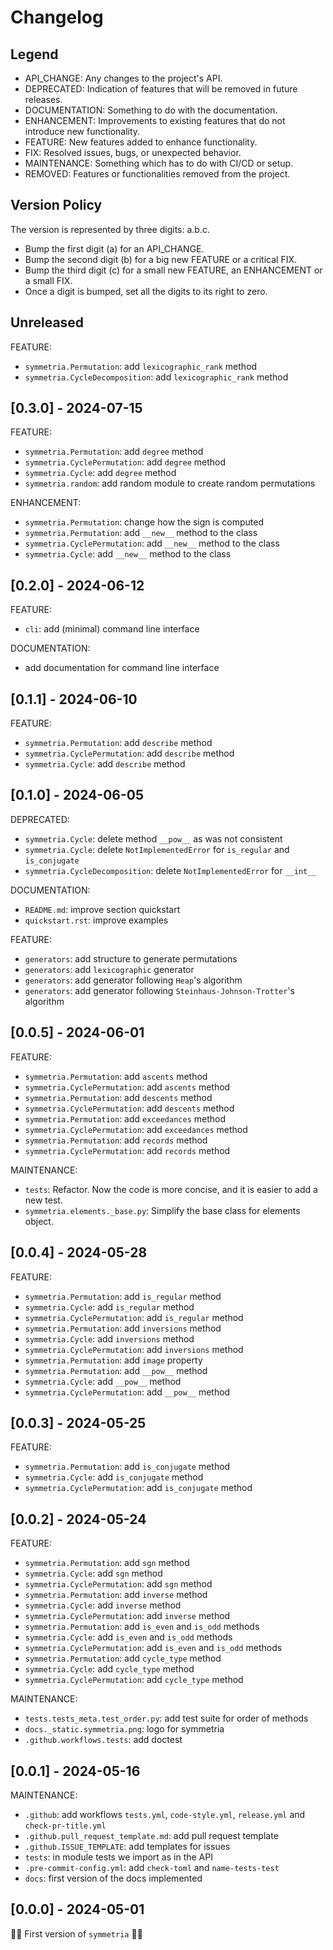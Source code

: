 # Changelog

## Legend

- API_CHANGE: Any changes to the project's API.
- DEPRECATED: Indication of features that will be removed in future releases.
- DOCUMENTATION: Something to do with the documentation.
- ENHANCEMENT: Improvements to existing features that do not introduce new functionality.
- FEATURE: New features added to enhance functionality.
- FIX: Resolved issues, bugs, or unexpected behavior.
- MAINTENANCE: Something which has to do with CI/CD or setup.
- REMOVED: Features or functionalities removed from the project.

## Version Policy

The version is represented by three digits: a.b.c.

- Bump the first digit (a) for an API_CHANGE.
- Bump the second digit (b) for a big new FEATURE or a critical FIX.
- Bump the third digit (c) for a small new FEATURE, an ENHANCEMENT or a small FIX.
- Once a digit is bumped, set all the digits to its right to zero.

## Unreleased

FEATURE:
- `symmetria.Permutation`: add `lexicographic_rank` method
- `symmetria.CycleDecomposition`: add `lexicographic_rank` method

## \[0.3.0\] - 2024-07-15

FEATURE:
- `symmetria.Permutation`: add `degree` method
- `symmetria.CyclePermutation`: add `degree` method
- `symmetria.Cycle`: add `degree` method
- `symmetria.random`: add random module to create random permutations

ENHANCEMENT:
- `symmetria.Permutation`: change how the sign is computed
- `symmetria.Permutation`: add `__new__` method to the class
- `symmetria.CyclePermutation`: add `__new__` method to the class
- `symmetria.Cycle`: add `__new__` method to the class

## \[0.2.0\] - 2024-06-12

FEATURE:
- `cli`: add (minimal) command line interface

DOCUMENTATION:
- add documentation for command line interface

## \[0.1.1\] - 2024-06-10

FEATURE:
- `symmetria.Permutation`: add `describe` method
- `symmetria.CyclePermutation`: add `describe` method
- `symmetria.Cycle`: add `describe` method


## \[0.1.0\] - 2024-06-05

DEPRECATED:
- `symmetria.Cycle`: delete method `__pow__` as was not consistent
- `symmetria.Cycle`: delete `NotImplementedError` for `is_regular` and `is_conjugate`
- `symmetria.CycleDecomposition`: delete `NotImplementedError` for `__int__`  

DOCUMENTATION:
- `README.md`: improve section quickstart
- `quickstart.rst`: improve examples

FEATURE:
- `generators`: add structure to generate permutations
- `generators`: add `lexicographic` generator
- `generators`: add generator following `Heap`'s algorithm
- `generators`: add generator following `Steinhaus-Johnson-Trotter`'s algorithm


## \[0.0.5\] - 2024-06-01

FEATURE:
- `symmetria.Permutation`: add `ascents` method
- `symmetria.CyclePermutation`: add `ascents` method
- `symmetria.Permutation`: add `descents` method
- `symmetria.CyclePermutation`: add `descents` method
- `symmetria.Permutation`: add `exceedances` method
- `symmetria.CyclePermutation`: add `exceedances` method
- `symmetria.Permutation`: add `records` method
- `symmetria.CyclePermutation`: add `records` method

MAINTENANCE:
- `tests`: Refactor. Now the code is more concise, and it is easier to add a new test.
- `symmetria.elements._base.py`: Simplify the base class for elements object.

## \[0.0.4\] - 2024-05-28

FEATURE:

- `symmetria.Permutation`: add `is_regular` method
- `symmetria.Cycle`: add `is_regular` method
- `symmetria.CyclePermutation`: add `is_regular` method
- `symmetria.Permutation`: add `inversions` method
- `symmetria.Cycle`: add `inversions` method
- `symmetria.CyclePermutation`: add `inversions` method
- `symmetria.Permutation`: add `image` property
- `symmetria.Permutation`: add `__pow__` method
- `symmetria.Cycle`: add `__pow__` method
- `symmetria.CyclePermutation`: add `__pow__` method


## \[0.0.3\] - 2024-05-25

FEATURE:

- `symmetria.Permutation`: add `is_conjugate` method
- `symmetria.Cycle`: add `is_conjugate` method
- `symmetria.CyclePermutation`: add `is_conjugate` method


## \[0.0.2\] - 2024-05-24

FEATURE:

- `symmetria.Permutation`: add `sgn` method
- `symmetria.Cycle`: add `sgn` method
- `symmetria.CyclePermutation`: add `sgn` method
- `symmetria.Permutation`: add `inverse` method
- `symmetria.Cycle`: add `inverse` method
- `symmetria.CyclePermutation`: add `inverse` method
- `symmetria.Permutation`: add `is_even` and `is_odd` methods
- `symmetria.Cycle`: add `is_even` and `is_odd` methods
- `symmetria.CyclePermutation`: add `is_even` and `is_odd` methods
- `symmetria.Permutation`: add `cycle_type` method
- `symmetria.Cycle`: add `cycle_type` method
- `symmetria.CyclePermutation`: add `cycle_type` method

MAINTENANCE:

- `tests.tests_meta.test_order.py`: add test suite for order of methods
- `docs._static.symmetria.png`: logo for symmetria
- `.github.workflows.tests`: add doctest


## \[0.0.1\] - 2024-05-16

MAINTENANCE:

- `.github`: add workflows `tests.yml`, `code-style.yml`, `release.yml` and `check-pr-title.yml`
- `.github.pull_request_template.md`: add pull request template
- `.github.ISSUE_TEMPLATE`: add templates for issues
- `tests`: in module tests we import as in the API
- `.pre-commit-config.yml`: add `check-toml` and `name-tests-test`
- `docs`: first version of the docs implemented

## \[0.0.0\] - 2024-05-01

🎉🚀 First version of `symmetria` 🚀🎉
